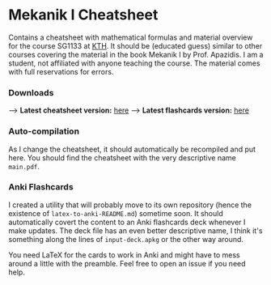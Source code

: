 # Mekanik I Cheatsheet

Contains a cheatsheet with mathematical formulas and material overview for the course SG1133 at [KTH](https://kth.se). It should be (educated guess) similar to other courses covering the material in the book Mekanik I by Prof. Apazidis.
I am a student, not affiliated with anyone teaching the course. The material comes with full reservations for errors.

### Downloads

--> **Latest cheatsheet version:** [here](https://github.com/sotpotatis/mekanik-i-cheatsheet/blob/main/main.pdf)
--> **Latest flashcards version:** [here](https://github.com/sotpotatis/mekanik-i-cheatsheet/blob/main/maintex-deck.apkg)

### Auto-compilation

As I change the cheatsheet, it should automatically be recompiled and put here. You should find the cheatsheet with the very descriptive name `main.pdf`.

### Anki Flashcards

I created a utility that will probably move to its own repository (hence the existence of `latex-to-anki-README.md`) sometime soon. It should automatically covert the content to an Anki flashcards deck whenever I make updates.
The deck file has an even better descriptive name, I think it's something along the lines of `input-deck.apkg` or the other way around.

You need LaTeX for the cards to work in Anki and might have to mess around a little with the preamble. Feel free to open an issue if you need help.